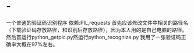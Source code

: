 # -
一个普通的验证码识别程序
依赖:PIL,requests
首先应该修改文件中相关的路径名（下载验证码存放路径，和识别后存放路径），因为本人用的是自己电脑的路径。
然后首运行python_getpic.py然运行python_recognize.py
我用了一张验证码正确率大概在97%左右。
